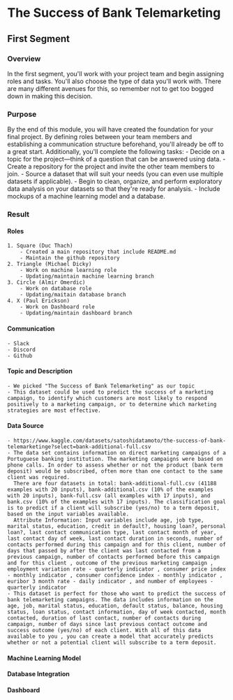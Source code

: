 # The Success of Bank Telemarketing
## First Segment
### Overview
In the first segment, you'll work with your project team and begin assigning roles and tasks. You'll also choose the type of data you'll work with. There are many different avenues for this, so remember not to get too bogged down in making this decision.
### Purpose
By the end of this module, you will have created the foundation for your final project. By defining roles between your team members and establishing a communication structure beforehand, you'll already be off to a great start. Additionally, you'll complete the following tasks:
	- Decide on a topic for the project—think of a question that can be answered using data.
 	- Create a repository for the project and invite the other team members to join.
 	- Source a dataset that will suit your needs (you can even use multiple datasets if applicable).
 	- Begin to clean, organize, and perform exploratory data analysis on your datasets so that they're ready for analysis.
 	- Include mockups of a machine learning model and a database.
### Result

#### Roles
	1. Square (Duc Thach)
		- Created a main repository that include README.md
		- Maintain the github repository
	2. Triangle (Michael Dicky)
		- Work on machine learning role
		- Updating/maintain machine learning branch
	3. Circle (Almir Omerdic)
		- Work on database role
		- Updating/maitain database branch
	4. X (Paul Erickson)
		- Work on Dashboard role
		- Updating/maintain dashboard branch 
#### Communication
	- Slack
	- Discord
	- Github	
#### Topic and Description
	- We picked "The Success of Bank Telemarketing" as our topic
	- This dataset could be used to predict the success of a marketing campaign, to identify which customers are most likely to respond positively to a marketing campaign, or to determine which marketing strategies are most effective.
#### Data Source
	- https://www.kaggle.com/datasets/satoshidatamoto/the-success-of-bank-telemarketinge?select=bank-additional-full.csv
	- The data set contains information on direct marketing campaigns of a Portuguese banking institution. The marketing campaigns were based on phone calls. In order to assess whether or not the product (bank term deposit) would be subscribed, often more than one contact to the same client was required.
	  There are four datasets in total: bank-additional-full.csv (41188 examples with 20 inputs), bank-additional.csv (10% of the examples with 20 inputs), bank-full.csv (all examples with 17 inputs), and bank.csv (10% of the examples with 17 inputs). The classification goal is to predict if a client will subscribe (yes/no) to a term deposit, based on the input variables available.
	  Attribute Information: Input variables include age, job type, marital status, education, credit in default?, housing loan?, personal loan?, last contact communication type, last contact month of year, last contact day of week, last contact duration in seconds, number of contacts performed during this campaign and for this client, number of days that passed by after the client was last contacted from a previous campaign, number of contacts performed before this campaign and for this client , outcome of the previous marketing campaign , employment variation rate - quarterly indicator , consumer price index - monthly indicator , consumer confidence index - monthly indicator , euribor 3 month rate - daily indicator , and number of employees - quarterly indicator
	- This dataset is perfect for those who want to predict the success of bank telemarketing campaigns. The data includes information on the age, job, marital status, education, default status, balance, housing status, loan status, contact information, day of week contacted, month contacted, duration of last contact, number of contacts during campaign, number of days since last previous contact outcome and success outcome (yes/no) of each client. With all of this data available to you , you can create a model that accurately predicts whether or not a potential client will subscribe to a term deposit.
#### Machine Learning Model

#### Database Integration

#### Dashboard  	